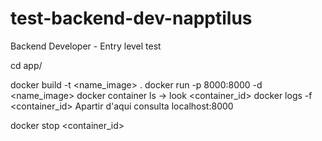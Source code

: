 # test-backend-dev-napptilus
Backend Developer - Entry level test

cd app/

docker build -t <name_image> .
docker run -p 8000:8000 -d <name_image>
docker container ls -> look <container_id>
docker logs -f <container_id>
Apartir d'aqui consulta localhost:8000

docker stop <container_id>
